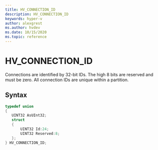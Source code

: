 ```yaml
---
title: HV_CONNECTION_ID
description: HV_CONNECTION_ID
keywords: hyper-v
author: alexgrest
ms.author: hvdev
ms.date: 10/15/2020
ms.topic: reference
---
```


# HV_CONNECTION_ID

Connections are identified by 32-bit IDs. The high 8 bits are reserved and must be zero. All connection IDs are unique within a partition.

## Syntax

 ```c
typedef union
{
    UINT32 AsUInt32;
    struct
    {
        UINT32 Id:24;
        UINT32 Reserved:8;
    };
} HV_CONNECTION_ID;
 ```

